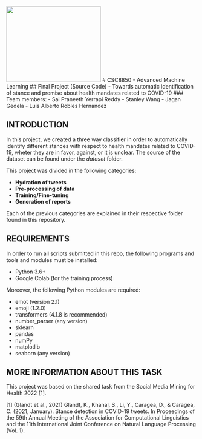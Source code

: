 <img src="https://commkit.gsu.edu/files/2019/06/PrimaryLogo2color.jpg" width="250" height="200" />
# CSC8850 - Advanced Machine Learning
## Final Project (Source Code) - Towards automatic identification of stance and premise about health mandates related to COVID-19
### Team members:
- Sai Praneeth Yerrapi Reddy
- Stanley Wang
- Jagan Gedela
- Luis Alberto Robles Hernandez

## INTRODUCTION

In this project, we created a three way classifier in order to automatically identify different stances with respect to health mandates related to COVID-19, wheter they are in favor, against, or it is unclear. The source of the dataset can be found under the *dataset* folder.

This project was divided in the following categories:
- **Hydration of tweets**
- **Pre-processing of data**
- **Training/Fine-tuning**
- **Generation of reports**

Each of the previous categories are explained in their respective folder found in this repository.

## REQUIREMENTS

In order to run all scripts submitted in this repo, the following programs and tools and modules must be installed:

- Python 3.6+
- Google Colab (for the training process)

Moreover, the following Python modules are required:
- emot (version 2.1)
- emoji (1.2.0)
- transformers (4.1.8 is recommended)
- number_parser (any version)
- sklearn
- pandas
- numPy
- matplotlib
- seaborn (any version)

## MORE INFORMATION ABOUT THIS TASK

This project was based on the shared task from the Social Media Mining for Health 2022 [1].

[1] (Glandt et al., 2021) Glandt, K., Khanal, S., Li, Y., Caragea, D., & Caragea, C. (2021, January). Stance detection in COVID-19 tweets. In Proceedings of the 59th Annual Meeting of the Association for Computational Linguistics and the 11th International Joint Conference on Natural Language Processing (Vol. 1).
